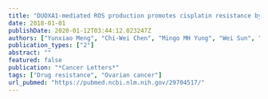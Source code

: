 ```yaml
---
title: "DUOXA1-mediated ROS production promotes cisplatin resistance by activating ATR-Chk1 pathway in ovarian cancer"
date: 2018-01-01
publishDate: 2020-01-12T03:44:12.023247Z
authors: ["Yunxiao Meng", "Chi-Wei Chen", "Mingo MH Yung", "Wei Sun", "Jing Sun", "Zhuqing Li", "Jing Li", "Zongzhu Li", "Wei Zhou", "Stephanie S Liu", " others"]
publication_types: ["2"]
abstract: ""
featured: false
publication: "*Cancer Letters*"
tags: ["Drug resistance", "Ovarian cancer"]
url_pubmed: "https://pubmed.ncbi.nlm.nih.gov/29704517/"
---
```

